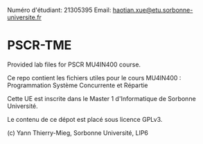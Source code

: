 Numéro d'étudiant: 21305395
Email: haotian.xue@etu.sorbonne-universite.fr

# PSCR-TME

Provided lab files for PSCR MU4IN400 course.

Ce repo contient les fichiers utiles pour le cours MU4IN400 : Programmation Système Concurrente et Répartie

Cette UE est inscrite dans le Master 1 d'Informatique de Sorbonne Université.

Le contenu de ce dépot est placé sous licence GPLv3.


(c) Yann Thierry-Mieg, Sorbonne Université, LIP6
